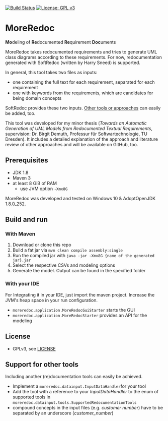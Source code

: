 [![Build Status](https://travis-ci.com/andauh/MoreRedoc.svg?branch=master)](https://travis-ci.com/andauh/MoreRedoc)
[![License: GPL v3](https://img.shields.io/badge/License-GPLv3-blue.svg)](https://www.gnu.org/licenses/gpl-3.0)

# MoreRedoc
**Mo**deling of **Re**documented **Re**quirement **Doc**uments

MoreRedoc takes redocumented requirements and tries to generate UML class diagrams according to these requirements.
For now, redocumentation generated with SoftRedoc (written by Harry Sneed) is supported. 

In general, this tool takes two files as inputs:
* one containing the full text for each requirement, separated for each requirement
* one with keywords from the requirements, which are candidates for being domain concepts

SoftRedoc provides these two inputs. [Other tools or approaches](#support-for-other-tools) can easily be added, too. 

This tool was developed for my minor thesis (*Towards an Automatic Generation of UML Models from Redocumented Textual Requirements*, supervision: Dr. Birgit Demuth, Professur für Softwartechnologie, TU Dresden). It  includes a detailed explanation of the approach and literature review of other approaches and will be available on GitHub, too.

## Prerequisites
- JDK 1.8
- Maven 3
- at least 8 GiB of RAM
    - use JVM option `-Xmx8G`
    
MoreRedoc was developed and tested on Windows 10 & AdoptOpenJDK 1.8.0_252.

## Build and run
### With Maven
1. Download or clone this repo
2. Build a fat jar via 
`mvn clean compile assembly:single`
3. Run the compiled jar with 
`java -jar -Xmx8G {name of the generated jar}.jar`
4. Select the respective CSVs and modeling options
5. Generate the model. Output can be found in the specified folder

### With your IDE
For Integrating it in your IDE, just import the maven project. Increase the JVM's heap space in your run configuration.
* `moreredoc.application.MoreRedocGuiStarter` starts the GUI
* `moreredoc.application.MoreRedocStarter` provides an API for the modeling

## License
- GPLv3, see [LICENSE](LICENSE)

## Support for other tools
Including another (re)documentation tools can easily be achieved.
- Implement a `moreredoc.datainput.InputDataHandler`for your tool
- Add the tool with a reference to your *InputDataHandler* to the enum of supported tools in `moreredoc.datainput.tools.SupportedRedocumentationTools`
- compound concepts in the input files (e.g. *customer number*) have to be separated by an underscore (*customer_number*)